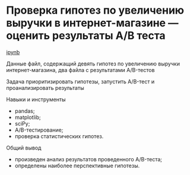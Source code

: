 # Проверка гипотез по увеличению выручки в интернет-магазине — оценить результаты A/B теста
[ipynb](AB_test.ipynb)

Данные
файл, содержащий девять гипотез по увеличению выручки интернет-магазина, два файла с результатами A/B-тестов

Задача
приоритизировать гипотезы, запустить A/B-тест и проанализировать результаты

Навыки и инструменты
* pandas;
* matplotlib;
* sciPy;
* A/B-тестирование;
* проверка статистических гипотез.

Общий вывод
* произведен анализ результатов проведенного A/B-теста;
* определены наиболее перспективные гипотезы.
